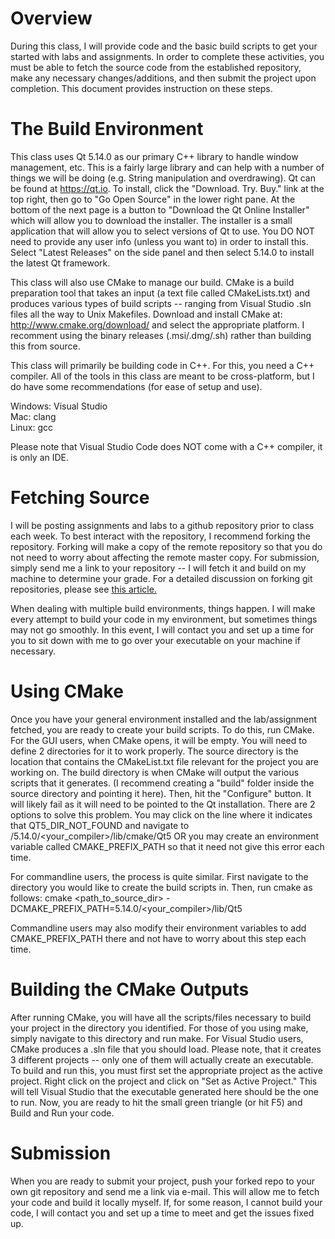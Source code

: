Overview
=====================================
During this class, I will provide code and the basic build scripts to get your started with labs and assignments.  In order to complete these activities, you must be able to fetch the source code from the established repository, make any necessary changes/additions, and then submit the project upon completion.  This document provides instruction on these steps.

The Build Environment
====================================
This class uses Qt 5.14.0 as our primary C++ library to handle window management, etc.  This is a fairly large library and can help with a number of things we will be doing (e.g. String manipulation and overdrawing).  Qt can be found at <a href="https://qt.io">https://qt.io</a>.  To install, click the "Download. Try. Buy." link at the top right, then go to "Go Open Source" in the lower right pane.  At the bottom of the next page is a button to "Download the Qt Online Installer" which will allow you to download the installer.  The installer is a small application that will allow you to select versions of Qt to use.  You DO NOT need to provide any user info (unless you want to) in order to install this.  Select "Latest Releases" on the side panel and then select 5.14.0 to install the latest Qt framework.

This class will also use CMake to manage our build.  CMake is a build preparation tool that takes an input (a text file called CMakeLists.txt) and produces various types of build scripts -- ranging from Visual Studio .sln files all the way to Unix Makefiles.  Download and install CMake at: <a href="https://github.com/Kitware/CMake/releases/download/v3.16.2/cmake-3.16.2-win64-x64.msi">http://www.cmake.org/download/</a> and select the appropriate platform.  I recomment using the binary releases (.msi/.dmg/.sh) rather than building this from source.

This class will primarily be building code in C++.  For this, you need a C++ compiler.  All of the tools in this class are meant to be cross-platform, but I do have some recommendations (for ease of setup and use).  

Windows:  Visual Studio
<br>
Mac:  clang
<br>
Linux:  gcc

Please note that Visual Studio Code does NOT come with a C++ compiler, it is only an IDE.

Fetching Source
==================================
I will be posting assignments and labs to a github repository prior to class each week.  To best interact with the repository, I recommend forking the repository.  Forking will make a copy of the remote repository so that you do not need to worry about affecting the remote master copy.  For submission, simply send me a link to your repository -- I will fetch it and build on my machine to determine your grade.  For a detailed discussion on forking git repositories, please see <a href="https://help.github.com/en/github/getting-started-with-github/fork-a-repo">this article.</a>

When dealing with multiple build environments, things happen.  I will make every attempt to build your code in my environment, but sometimes things may not go smoothly.  In this event, I will contact you and set up a time for you to sit down with me to go over your executable on your machine if necessary.

Using CMake
====================================
Once you have your general environment installed and the lab/assignment fetched, you are ready to create your build scripts.  To do this, run CMake.  For the GUI users, when CMake opens, it will be empty.  You will need to define 2 directories for it to work properly.  The source directory is the location that contains the CMakeList.txt file relevant for the project you are working on.  The build directory is when CMake will output the various scripts that it generates.  (I recommend creating a "build" folder inside the source directory and pointing it here).  Then, hit the "Configure" button.  It will likely fail as it will need to be pointed to the Qt installation.  There are 2 options to solve this problem.  You may click on the line where it indicates that QT5_DIR_NOT_FOUND and navigate to <QtDir>/5.14.0/<your_compiler>/lib/cmake/Qt5  OR you may create an environment variable called CMAKE_PREFIX_PATH so that it need not give this error each time.

For commandline users, the process is quite similar.  First navigate to the directory you would like to create the build scripts in.  Then, run cmake as follows:  cmake <path_to_source_dir> -DCMAKE_PREFIX_PATH=<QtDir>5.14.0/<your_compiler>/lib/Qt5

Commandline users may also modify their environment variables to add CMAKE_PREFIX_PATH there and not have to worry about this step each time.

Building the CMake Outputs
====================================
After running CMake, you will have all the scripts/files necessary to build your project in the directory you identified.  For those of you using make, simply navigate to this directory and run make.  For Visual Studio users, CMake produces a .sln file that you should load.  Please note, that it creates 3 different projects -- only one of them will actually create an executable.  To build and run this, you must first set the appropriate project as the active project.  Right click on the project and click on "Set as Active Project."  This will tell Visual Studio that the executable generated here should be the one to run.  Now, you are ready to hit the small green triangle (or hit F5) and Build and Run your code.

Submission
====================================
When you are ready to submit your project, push your forked repo to your own git repository and send me a link via e-mail.  This will allow me to fetch your code and build it locally myself.  If, for some reason, I cannot build your code, I will contact you and set up a time to meet and get the issues fixed up.
